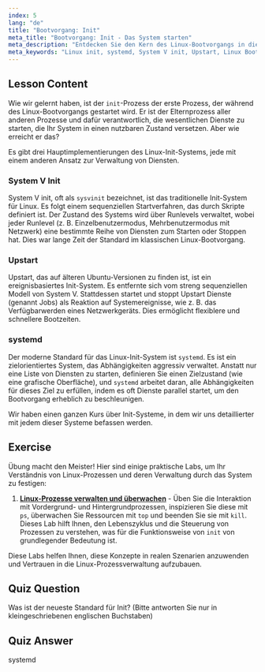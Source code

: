 ```yaml
---
index: 5
lang: "de"
title: "Bootvorgang: Init"
meta_title: "Bootvorgang: Init - Das System starten"
meta_description: "Entdecken Sie den Kern des Linux-Bootvorgangs in diesem anfängerfreundlichen Linux-Leitfaden. Erfahren Sie mehr über die verschiedenen Linux-Init-Systeme, einschließlich des traditionellen System V, Upstart und des modernen Standards systemd. Verstehen Sie, wie diese Systeme Dienste auf Ihrem Rechner starten und verwalten."
meta_keywords: "Linux init, systemd, System V init, Upstart, Linux Bootvorgang, Linux Tutorial, Anfänger Linux, Linux Leitfaden"
---
```


## Lesson Content

Wie wir gelernt haben, ist der `init`-Prozess der erste Prozess, der während des Linux-Bootvorgangs gestartet wird. Er ist der Elternprozess aller anderen Prozesse und dafür verantwortlich, die wesentlichen Dienste zu starten, die Ihr System in einen nutzbaren Zustand versetzen. Aber wie erreicht er das?

Es gibt drei Hauptimplementierungen des Linux-Init-Systems, jede mit einem anderen Ansatz zur Verwaltung von Diensten.

### System V Init

System V init, oft als `sysvinit` bezeichnet, ist das traditionelle Init-System für Linux. Es folgt einem sequenziellen Startverfahren, das durch Skripte definiert ist. Der Zustand des Systems wird über Runlevels verwaltet, wobei jeder Runlevel (z. B. Einzelbenutzermodus, Mehrbenutzermodus mit Netzwerk) eine bestimmte Reihe von Diensten zum Starten oder Stoppen hat. Dies war lange Zeit der Standard im klassischen Linux-Bootvorgang.

### Upstart

Upstart, das auf älteren Ubuntu-Versionen zu finden ist, ist ein ereignisbasiertes Init-System. Es entfernte sich vom streng sequenziellen Modell von System V. Stattdessen startet und stoppt Upstart Dienste (genannt Jobs) als Reaktion auf Systemereignisse, wie z. B. das Verfügbarwerden eines Netzwerkgeräts. Dies ermöglicht flexiblere und schnellere Bootzeiten.

### systemd

Der moderne Standard für das Linux-Init-System ist `systemd`. Es ist ein zielorientiertes System, das Abhängigkeiten aggressiv verwaltet. Anstatt nur eine Liste von Diensten zu starten, definieren Sie einen Zielzustand (wie eine grafische Oberfläche), und `systemd` arbeitet daran, alle Abhängigkeiten für dieses Ziel zu erfüllen, indem es oft Dienste parallel startet, um den Bootvorgang erheblich zu beschleunigen.

Wir haben einen ganzen Kurs über Init-Systeme, in dem wir uns detaillierter mit jedem dieser Systeme befassen werden.

## Exercise

Übung macht den Meister! Hier sind einige praktische Labs, um Ihr Verständnis von Linux-Prozessen und deren Verwaltung durch das System zu festigen:

1. **[Linux-Prozesse verwalten und überwachen](https://labex.io/de/labs/comptia-manage-and-monitor-linux-processes-590864)** - Üben Sie die Interaktion mit Vordergrund- und Hintergrundprozessen, inspizieren Sie diese mit `ps`, überwachen Sie Ressourcen mit `top` und beenden Sie sie mit `kill`. Dieses Lab hilft Ihnen, den Lebenszyklus und die Steuerung von Prozessen zu verstehen, was für die Funktionsweise von `init` von grundlegender Bedeutung ist.

Diese Labs helfen Ihnen, diese Konzepte in realen Szenarien anzuwenden und Vertrauen in die Linux-Prozessverwaltung aufzubauen.

## Quiz Question

Was ist der neueste Standard für Init? (Bitte antworten Sie nur in kleingeschriebenen englischen Buchstaben)

## Quiz Answer

systemd
